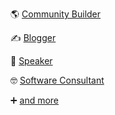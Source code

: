🌎 [Community Builder](https://www.meetup.com/iadnug/)

✍ [Blogger](https://scottsauber.com)

💬 [Speaker](https://scottsauber.com/speaking)

🤓 [Software Consultant](https://leantechniques.com/)

➕ [and more](https://scottsauber.com/about)
